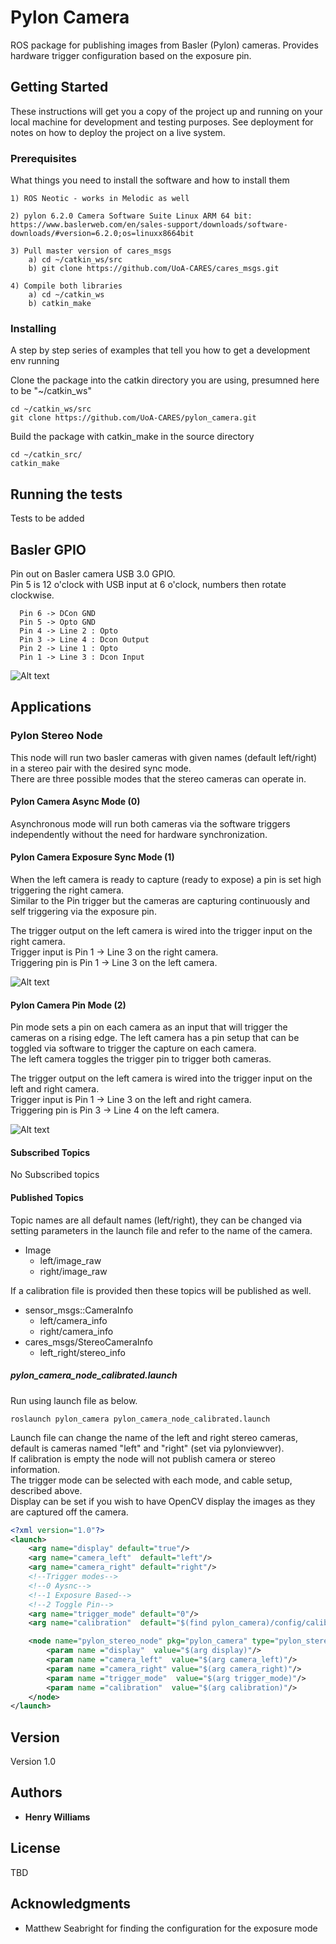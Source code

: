 # Pylon Camera

ROS package for publishing images from Basler (Pylon) cameras. Provides hardware trigger configuration based on the exposure pin.

## Getting Started

These instructions will get you a copy of the project up and running on your local machine for development and testing purposes. See deployment for notes on how to deploy the project on a live system.

### Prerequisites

What things you need to install the software and how to install them

```
1) ROS Neotic - works in Melodic as well

2) pylon 6.2.0 Camera Software Suite Linux ARM 64 bit: https://www.baslerweb.com/en/sales-support/downloads/software-downloads/#version=6.2.0;os=linuxx8664bit

3) Pull master version of cares_msgs
    a) cd ~/catkin_ws/src
    b) git clone https://github.com/UoA-CARES/cares_msgs.git

4) Compile both libraries
    a) cd ~/catkin_ws
    b) catkin_make
```

### Installing

A step by step series of examples that tell you how to get a development env running

Clone the package into the catkin directory you are using, presumned here to be "~/catkin_ws"

```
cd ~/catkin_ws/src
git clone https://github.com/UoA-CARES/pylon_camera.git
```

Build the package with catkin_make in the source directory

```
cd ~/catkin_src/
catkin_make
```

## Running the tests

Tests to be added

## Basler GPIO

Pin out on Basler camera USB 3.0 GPIO.\
Pin 5 is 12 o'clock with USB input at 6 o'clock, numbers then rotate clockwise.

```
  Pin 6 -> DCon GND
  Pin 5 -> Opto GND
  Pin 4 -> Line 2 : Opto
  Pin 3 -> Line 4 : Dcon Output
  Pin 2 -> Line 1 : Opto
  Pin 1 -> Line 3 : Dcon Input
```

![Alt text](docs/basler-pin-out.png?raw=true "Pin-out")

## Applications

### Pylon Stereo Node

This node will run two basler cameras with given names (default left/right) in a stereo pair with the desired sync mode.\
There are three possible modes that the stereo cameras can operate in.

#### Pylon Camera Async Mode (0)
Asynchronous mode will run both cameras via the software triggers independently without the need for hardware synchronization.

#### Pylon Camera Exposure Sync Mode (1)
When the left camera is ready to capture (ready to expose) a pin is set high triggering the right camera.\
Similar to the Pin trigger but the cameras are capturing continuously and self triggering via the exposure pin.

The trigger output on the left camera is wired into the trigger input on the right camera.\
Trigger input is Pin 1 -> Line 3 on the right camera.\
Triggering pin is Pin 1 -> Line 3 on the left camera.

![Alt text](docs/sync-mode-1.png?raw=true "Pin-out")

#### Pylon Camera Pin Mode (2)
Pin mode sets a pin on each camera as an input that will trigger the cameras on a rising edge. 
The left camera has a pin setup that can be toggled via software to trigger the capture on each camera.\
The left camera toggles the trigger pin to trigger both cameras.
 
The trigger output on the left camera is wired into the trigger input on the left and right camera.\
Trigger input is Pin 1 -> Line 3 on the left and right camera.\
Triggering pin is Pin 3 -> Line 4 on the left camera.

![Alt text](docs/sync-mode-2.png?raw=true "Pin-out")

#### Subscribed Topics
No Subscribed topics

#### Published Topics
Topic names are all default names (left/right), they can be changed via setting parameters in the launch file and refer to the name of the camera.

* Image
  * left/image_raw
  * right/image_raw

If a calibration file is provided then these topics will be published as well.

* sensor_msgs::CameraInfo
  * left/camera_info
  * right/camera_info
* cares_msgs/StereoCameraInfo
  * left_right/stereo_info

##### pylon_camera_node_calibrated.launch
Run using launch file as below.

```
roslaunch pylon_camera pylon_camera_node_calibrated.launch
```

Launch file can change the name of the left and right stereo cameras, default is cameras named "left" and "right" (set via pylonviewver).\
If calibration is empty the node will not publish camera or stereo information.\
The trigger mode can be selected with each mode, and cable setup, described above.\
Display can be set if you wish to have OpenCV display the images as they are captured off the camera.

```xml
<?xml version="1.0"?>
<launch>
    <arg name="display" default="true"/>
    <arg name="camera_left"  default="left"/>
    <arg name="camera_right" default="right"/>
    <!--Trigger modes-->
    <!--0 Aysnc-->
    <!--1 Exposure Based-->
    <!--2 Toggle Pin-->
    <arg name="trigger_mode" default="0"/>
    <arg name="calibration"  default="$(find pylon_camera)/config/calibration_opencv.json"/>

    <node name="pylon_stereo_node" pkg="pylon_camera" type="pylon_stereo_node" output="screen">
        <param name ="display"  value="$(arg display)"/>
    	<param name ="camera_left"  value="$(arg camera_left)"/>
		<param name ="camera_right" value="$(arg camera_right)"/>
        <param name ="trigger_mode"  value="$(arg trigger_mode)"/>
        <param name ="calibration"  value="$(arg calibration)"/>
    </node>
</launch>

```

## Version

Version 1.0

## Authors

* **Henry Williams**

## License

TBD

## Acknowledgments

* Matthew Seabright for finding the configuration for the exposure mode


